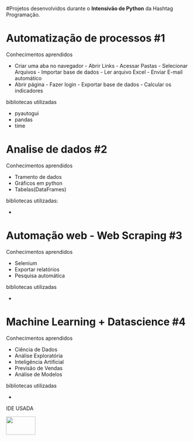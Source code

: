 #Projetos desenvolvidos durante o <strong>Intensivão de Python</strong> da Hashtag Programação.

<h1>Automatização de processos #1</h1>
<section>
   Conhecimentos aprendidos
  <div>
  <ul>
    <li>Criar uma aba no navegador - Abrir Links - Acessar Pastas - Selecionar Arquivos - Importar base de dados - Ler arquivo Excel - Enviar E-mail automático</li>
    <li>Abrir página - Fazer login - Exportar base de dados - Calcular os indicadores</li>
  </ul>
  </div>
</section>

<div>
   bibliotecas utilizadas
   <ul>
      <li>pyautogui</li>
      <li>pandas</li>
      <li>time</li>
   </ul>
</div>

<h1>Analise de dados #2</h1>
<section>
   Conhecimentos aprendidos
  <div>
  <ul>
   <li>Tramento de dados</li>
   <li>Gráficos em python</li>
   <li>Tabelas(DataFrames)</li>
  </ul>
  </div>
</section>

<div>
  bibliotecas utilizadas:
   <ul>
      <li></li>
   </ul>
</div>

<h1>Automação web - Web Scraping #3</h1>
<section>
   Conhecimentos aprendidos
  <div>
  <ul>
    <li>Selenium</li>
    <li>Exportar relatórios </li>
    <li>Pesquisa automática </li>
  </ul>
  </div>
</section>
<div>
   bibliotecas utilizadas
   <ul>
      <li></li>
   </ul>
</div>

<h1>Machine Learning + Datascience #4</h1>
<section>
   Conhecimentos aprendidos
  <div>
  <ul>
    <li>Ciência de Dados</li>
    <li>Análise Exploratória</li>
    <li>Inteligência Artificial</li>
    <li>Previsão de Vendas</li>
    <li>Análise de Modelos</li>
  </ul>
  </div>
</section>

<div>
   bibliotecas utilizadas
   <ul>
      <li></li>
   </ul>
</div>


<section>
  <div>
      <p>IDE USADA</p>
     <img src="https://i.ibb.co/VvHCbPg/1-k-Ig3-dwee-DFVGCQBUNWc-Fw.png"  width="80" height="50" >
   </div>
</section>
